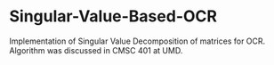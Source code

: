 # Singular-Value-Based-OCR
Implementation of Singular Value Decomposition of matrices for OCR. Algorithm was discussed in CMSC 401 at UMD.
